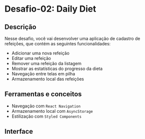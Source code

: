 # Desafio-02: Daily Diet
## Descrição
Nesse desafio, você vai desenvolver uma aplicação de cadastro de refeições, que contém as seguintes funcionalidades:

- Adicionar uma nova refeição
- Editar uma refeição
- Remover uma refeição da listagem
- Mostrar as estatísticas do progresso da dieta
- Navegação entre telas em pilha
- Armazenamento local das refeições

## Ferramentas e conceitos
- Navegação com `React Navigation`
- Armazenamento local com `AsyncStorage`
- Estilização com `Styled Components`

## Interface